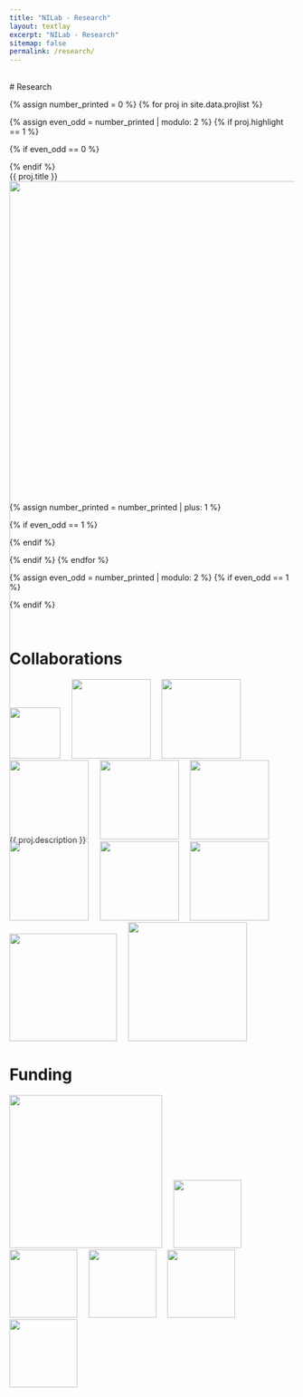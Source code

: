 ```yaml
---
title: "NILab - Research"
layout: textlay
excerpt: "NILab - Research"
sitemap: false
permalink: /research/
---
```

<br>
# Research


{% assign number_printed = 0 %}
{% for proj in site.data.projlist %}

{% assign even_odd = number_printed | modulo: 2 %}
{% if proj.highlight == 1 %}

{% if even_odd == 0 %}
<div class="row">
{% endif %}

<div class="col-sm-6 clearfix">
 <div class="well" style="height: 570px;">
  <pubtit class="text-center">{{ proj.title }}</pubtit>
  <img src="{{ site.url }}{{ site.baseurl }}/images/research/{{ proj.image }}" class="img-responsive" width="200%" style="float: center" />
  <p>{{ proj.description }}</p>
 </div>
</div>

{% assign number_printed = number_printed | plus: 1 %}

{% if even_odd == 1 %}
</div>
{% endif %}

{% endif %}
{% endfor %}

{% assign even_odd = number_printed | modulo: 2 %}
{% if even_odd == 1 %}
</div>
{% endif %}

<p> &nbsp; </p>

# Collaborations

<div>
  <img src="{{ site.url }}{{ site.baseurl }}/images/research/collab_funds/logo_cismed.png" style="width: 90px">
  &nbsp;
  &nbsp;
  <img src="{{ site.url }}{{ site.baseurl }}/images/research/collab_funds/logo_apss.jpg" style="width: 140px">
  &nbsp;
  &nbsp;
  <img src="{{ site.url }}{{ site.baseurl }}/images/research/collab_funds/logo_ospedale_bambino_gesu.png" style="width: 140px">
  &nbsp;
  &nbsp;
  <img src="{{ site.url }}{{ site.baseurl }}/images/research/collab_funds/logo_medea.png" style="width: 140px">
  &nbsp;
  &nbsp;
  <img src="{{ site.url }}{{ site.baseurl }}/images/research/collab_funds/logo_chu.jpeg" style="width: 140px">
  &nbsp;
  &nbsp;
  <img src="{{ site.url }}{{ site.baseurl }}/images/research/collab_funds/logo_iit.png" style="width: 140px">
  &nbsp;
  &nbsp;
  <img src="{{ site.url }}{{ site.baseurl }}/images/research/collab_funds/logo_uniss.png" style="width: 140px">
  &nbsp;
  &nbsp;
  <img src="{{ site.url }}{{ site.baseurl }}/images/research/collab_funds/logo_bordeaux.png" style="width: 140px">
  &nbsp;
  &nbsp;
  <img src="{{ site.url }}{{ site.baseurl }}/images/research/collab_funds/logo_cnrs.png" style="width: 140px">
  &nbsp;
  &nbsp;
  <img src="{{ site.url }}{{ site.baseurl }}/images/research/collab_funds/logo_indiana.png" style="width: 190px">
  &nbsp;
  &nbsp;
  <img src="{{ site.url }}{{ site.baseurl }}/images/research/collab_funds/logo_lubeck.png" style="width: 210px">
</div>

# Funding

<div>
  <img src="{{ site.url }}{{ site.baseurl }}/images/research/collab_funds/logo_pnrr.png" style="width: 270px">
  &nbsp;
  &nbsp;
  <img src="{{ site.url }}{{ site.baseurl }}/images/research/collab_funds/logo_mariecurie.png" style="width: 120px">
  &nbsp;
  &nbsp;
  <img src="{{ site.url }}{{ site.baseurl }}/images/research/collab_funds/logo_pat.png" style="width: 120px">
  &nbsp;
  &nbsp;
  <img src="{{ site.url }}{{ site.baseurl }}/images/research/collab_funds/logo_caritro.png" style="width: 120px">
  &nbsp;
  &nbsp;
  <img src="{{ site.url }}{{ site.baseurl }}/images/research/collab_funds/logo_fondazione_VRT.png" style="width: 120px">
  &nbsp;
  &nbsp;
  <img src="{{ site.url }}{{ site.baseurl }}/images/research/collab_funds/logo_cloudify.png" style="width: 120px">
</div>
